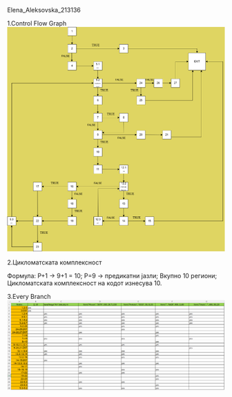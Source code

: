 Elena_Aleksovska_213136


1.Control Flow Graph
![Control Flow Graph](./CFG.png)

2.Цикломатската комплексност

Формула: P+1 -> 9+1 = 10;
P=9 -> предикатни јазли;
Вкупно 10 региони;
Цикломатската комплексност на кодот изнесува 10.


3.Every Branch
![EveryBranch](./EveryBranch.png)
